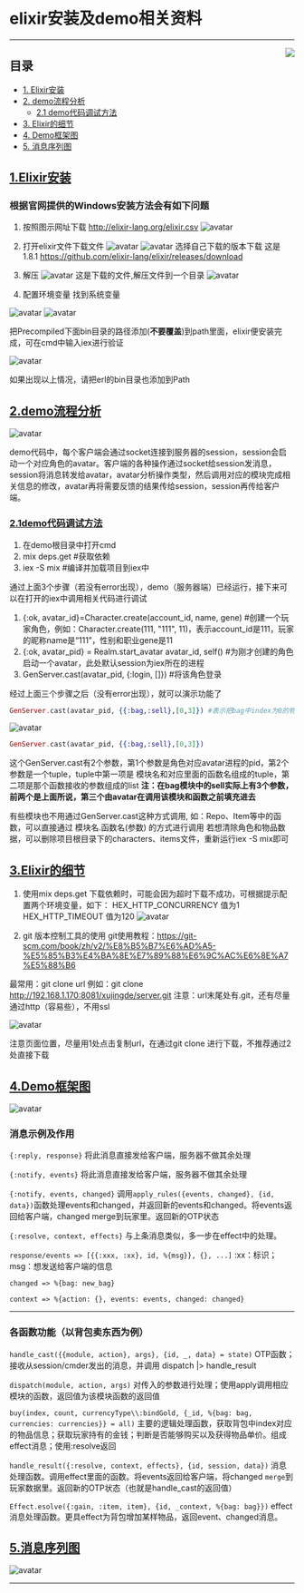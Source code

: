 # elixir安装及demo相关资料

---

<img src="res/elixir-logo.png" align="right">

## 目录

* [1. Elixir安装](#1elixir安装)
* [2. demo流程分析](#2demo流程分析)
  * [2.1 demo代码调试方法](#21demo代码调试方法)
* [3. Elixir的细节](#3elixir的细节)
* [4. Demo框架图](#4demo框架图)
* [5. 消息序列图](#5消息序列图)

## [1.Elixir安装](#目录)

### 根据官网提供的Windows安装方法会有如下问题

1. 按照图示网址下载
<http://elixir-lang.org/elixir.csv>
![avatar](/res/TIM截图20190822112557.jpg)

2. 打开elixir文件下载文件
![avatar](/res/TIM截图20190822113839.jpg)
![avatar](/res/TIM截图20190822113924.jpg)
选择自己下载的版本下载 这是1.8.1
<https://github.com/elixir-lang/elixir/releases/download>

3. 解压
![avatar](/res/TIM截图20190822114057.jpg)
这是下载的文件,解压文件到一个目录
![avatar](/res/TIM截图20190822114157.jpg)

4. 配置环境变量
找到系统变量

![avatar](/res/TIM截图20190822114249.jpg)
![avatar](/res/TIM截图20190822114421.jpg)

把Precompiled下面bin目录的路径添加(**不要覆盖**)到path里面，elixir便安装完成，可在cmd中输入iex进行验证

![avatar](/res/TIM截图20190822114702.jpg)

如果出现以上情况，请把erl的bin目录也添加到Path

## [2.demo流程分析](#目录)

![avatar](/res/TIM截图20190822114849.jpg)

demo代码中，每个客户端会通过socket连接到服务器的session，session会启动一个对应角色的avatar。客户端的各种操作通过socket给session发消息，session将消息转发给avatar，avatar分析操作类型，然后调用对应的模块完成相关信息的修改，avatar再将需要反馈的结果传给session，session再传给客户端。

### [2.1demo代码调试方法](#目录)

1. 在demo根目录中打开cmd
2. mix deps.get  #获取依赖
3. iex -S mix   #编译并加载项目到iex中

通过上面3个步骤（若没有error出现），demo（服务器端）已经运行，接下来可以在打开的iex中调用相关代码进行调试

1. {:ok, avatar_id}=Character.create(account_id, name, gene)  #创建一个玩家角色，例如：Character.create(111, "111", 11)，表示account_id是111，玩家的昵称name是“111”，性别和职业gene是11
2. {:ok, avatar_pid} = Realm.start_avatar avatar_id, self() #为刚才创建的角色启动一个avatar，此处默认session为iex所在的进程
3. GenServer.cast(avatar_pid, {:login, []}) #将该角色登录

经过上面三个步骤之后（没有error出现），就可以演示功能了

```elixir
GenServer.cast(avatar_pid, {{:bag,:sell},[0,3]}) #表示把bag中index为0的物品卖出3个，下图中红色框中的物品卖出3个
```

![avatar](/res/TIM截图20190822115159.jpg)

```elixir
GenServer.cast(avatar_pid, {{:bag,:sell},[0,3]})
```

这个GenServer.cast有2个参数，第1个参数是角色对应avatar进程的pid，第2个参数是一个tuple，tuple中第一项是 模块名和对应里面的函数名组成的tuple，第二项是那个函数接收的参数组成的list
**注：在bag模块中的sell实际上有3个参数，前两个是上面所说，第三个由avatar在调用该模块和函数之前填充进去**

有些模块也不用通过GenServer.cast这种方式调用,
如：Repo、Item等中的函数，可以直接通过 模块名.函数名(参数) 的方式进行调用
若想清除角色和物品数据，可以删除项目根目录下的characters、items文件，重新运行iex -S mix即可

## [3.Elixir的细节](#目录)

1. 使用mix deps.get 下载依赖时，可能会因为超时下载不成功，可根据提示配置两个环境变量，如下：
HEX_HTTP_CONCURRENCY     值为1
HEX_HTTP_TIMEOUT  值为120
![avatar](/res/TIM截图20190822115405.jpg)

2. git 版本控制工具的使用
git使用教程：<https://git-scm.com/book/zh/v2/%E8%B5%B7%E6%AD%A5-%E5%85%B3%E4%BA%8E%E7%89%88%E6%9C%AC%E6%8E%A7%E5%88%B6>

最常用：git clone url
例如：git clone <http://192.168.1.170:8081/xujingde/server.git>
注意：url末尾处有.git，还有尽量通过http（容易些），不用ssl

![avatar](/res/TIM截图20190822115511.jpg)

注意页面位置，尽量用1处点击复制url，在通过git clone 进行下载，不推荐通过2处直接下载

## [4.Demo框架图](#目录)

![avatar](/res/demo框架-改.png)

### 消息示例及作用

`{:reply, response}` 将此消息直接发给客户端，服务器不做其余处理

`{:notify, events}` 将此消息直接发给客户端，服务器不做其余处理

`{:notify, events, changed}` 调用`apply_rules({events, changed}, {id, data})`函数处理events和changed，并返回新的events和changed。将events返回给客户端，changed merge到玩家里。返回新的OTP状态

`{:resolve, context, effects}` 与上条消息类似，多一步在effect中的处理。

`response/events => [{{:xxx, :xx}, id, %{msg}}, {}, ...]` :xx：标识；msg：想发送给客户端的信息

`changed => %{bag: new_bag}`

`context => %{action: {}, events: events, changed: changed}`

---

### 各函数功能（以背包卖东西为例）

`handle_cast({{module, action}, args}, {id, _, data} = state)` OTP函数；接收从session/cmder发出的消息，并调用 dispatch |> handle_result

`dispatch(module, action, args)` 对传入的参数进行处理；使用apply调用相应模块的函数，返回值为该模块函数的返回值

`buy(index, count, currencyType\\:bindGold, {_id, %{bag: bag, currencies: currencies}} = all)` 主要的逻辑处理函数，获取背包中index对应的物品信息；获取玩家持有的金钱；判断是否能够购买以及获得物品单价。组成effect消息；使用:resolve返回

`handle_result({:resolve, context, effects}, {id, session, data})` 消息处理函数。调用effect里面的函数。将events返回给客户端，将changed `merge`到玩家数据里。返回新的OTP状态（也就是handle_cast的返回值）

`Effect.esolve({:gain, :item, item}, {id, _context, %{bag: bag}})` effect消息处理函数。更具effect为背包增加某样物品，返回event、changed消息。

## [5.消息序列图](#目录)

![avatar](/res/序列图.png)

---
